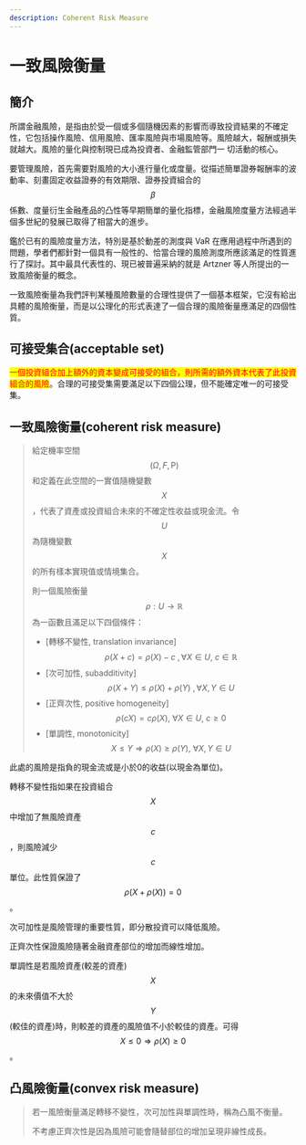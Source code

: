 ```yaml
---
description: Coherent Risk Measure
---
```


# 一致風險衡量

## 簡介

所謂金融風險，是指由於受一個或多個隨機因素的影響而導致投資結果的不確定性，它包括操作風險、信用風險、匯率風險與市場風險等。風險越大，報酬或損失就越大。風險的量化與控制現已成為投資者、金融監管部門一 切活動的核心。

要管理風險，首先需要對風險的大小進行量化或度量。從描述簡單證券報酬率的波動率、刻畫固定收益證券的有效期限、證券投資組合的$$\beta$$係數、度量衍生金融產品的凸性等早期簡單的量化指標，金融風險度量方法經過半個多世紀的發展已取得了相當大的進步。

鑑於已有的風險度量方法，特別是基於動差的測度與 VaR 在應用過程中所遇到的問題，學者們都針對一個具有一般性的、恰當合理的風險測度所應該滿足的性質進行了探討。其中最具代表性的、現已被普遍采納的就是 Artzner 等人所提出的一致風險衡量的概念。

一致風險衡量為我們評判某種風險數量的合理性提供了一個基本框架，它沒有給出具體的風險衡量，而是以公理化的形式表達了一個合理的風險衡量應滿足的四個性質。

## 可接受集合(acceptable set)

<mark style="color:red;">一個投資組合加上額外的資本變成可接受的組合，則所需的額外資本代表了此投資組合的風險</mark>。合理的可接受集需要滿足以下四個公理，但不能確定唯一的可接受集。



## 一致風險衡量(coherent risk measure)

> 給定機率空間$$(\Omega, F, \mathrm{P})$$和定義在此空間的一實值隨機變數$$X$$，代表了資產或投資組合未來的不確定性收益或現金流。令$$U$$​為隨機變數$$X$$​的所有樣本實現值或情境集合。
>
> 則一個風險衡量$$\rho: U \rightarrow \mathbb{R}$$為一函數且滿足以下四個條件：
>
> * \[轉移不變性, translation invariance] $$\rho(X+c) = \rho(X)-c~, \forall X \in U, ~ c \in \mathbb{R}$$
> * \[次可加性, subadditivity] $$\rho(X+Y) \leq  \rho(X) + \rho(Y)~, \forall X, Y \in U$$
> * \[正齊次性, positive homogeneity] $$\rho(cX) = c  \rho(X), ~ \forall X \in U, ~ c \geq 0$$
> * \[單調性, monotonicity] $$X \leq Y \Rightarrow \rho(X) \geq  \rho(Y), ~ \forall X, Y \in U$$

此處的風險是指負的現金流或是小於0的收益(以現金為單位)。

轉移不變性指如果在投資組合$$X$$​中增加了無風險資產$$c$$​，則風險減少$$c$$​單位。此性質保證了$$\rho(X+\rho(X))=0$$。

次可加性是風險管理的重要性質，即分散投資可以降低風險。

正齊次性保證風險隨著金融資產部位的增加而線性增加。

單調性是若風險資產(較差的資產)$$X$$​的未來價值不大於$$Y$$​(較佳的資產)時，則較差的資產的風險值不小於較佳的資產。可得$$X \leq 0 \Rightarrow \rho(X) \geq 0$$。

## 凸風險衡量(convex risk measure)

> 若一風險衡量滿足轉移不變性，次可加性與單調性時，稱為凸風不衡量。
>
> 不考慮正齊次性是因為風險可能會隨替部位的增加呈現非線性成長。
